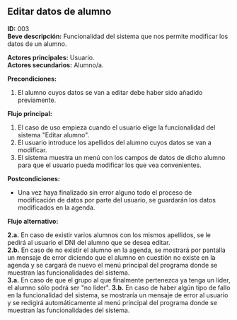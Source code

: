 ## Editar datos de alumno  

**ID:** 003  
**Beve descripción:** Funcionalidad del sistema que nos permite modificar los datos de un alumno.  


**Actores principales:** Usuario.  
**Actores secundarios:** Alumno/a.  

**Precondiciones:**  
 
1. El alumno cuyos datos se van a editar debe haber sido añadido previamente.  



**Flujo principal:**  

1. El caso de uso empieza cuando el usuario elige la funcionalidad del sistema "Editar alumno".
2. El usuario introduce los apellidos del alumno cuyos datos se van a modificar.  
3. El sistema muestra un menú con los campos de datos de dicho alumno para que el usuario pueda modificar los que vea convenientes.  


**Postcondiciones:**  

* Una vez haya finalizado sin error alguno todo el proceso de modificación de datos por parte del usuario, se guardarán los datos modificados en la agenda.


**Flujo alternativo:**    

**2.a.** En caso de existir varios alumnos con los mismos apellidos, se le pedirá al usuario el DNI del alumno que se desea editar.    
**2.b.** En caso de no existir el alumno en la agenda, se mostrará por pantalla un mensaje de error diciendo que el alumno en cuestión no existe en la agenda y se cargará de nuevo el menú principal del programa donde se muestran las funcionalidades del sistema.  
**3.a.** En caso de que el grupo al que finalmente pertenezca ya tenga un líder, el alumno sólo podrá ser "no líder".
**3.b.** En caso de haber algún tipo de fallo en la funcionalidad del sistema, se mostraría un mensaje de error al usuario y se redigirá automáticamente al menú principal del programa donde se muestran las funcionalidades del sistema.  


